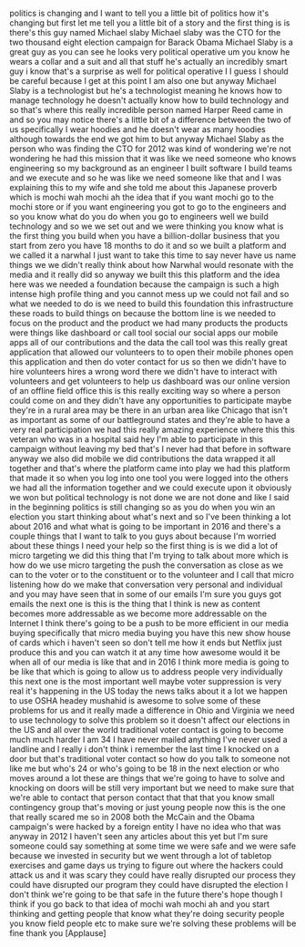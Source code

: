 
politics is changing and I want to tell
you a little bit of politics how it&#39;s
changing but first let me tell you a
little bit of a story and the first
thing is is there&#39;s this guy named
Michael slaby Michael slaby was the CTO
for the two thousand eight election
campaign for Barack Obama Michael Slaby
is a great guy as you can see he looks
very political operative um you know he
wears a collar and a suit and all that
stuff he&#39;s actually an incredibly smart
guy i know that&#39;s a surprise as well for
political operative I I guess I should
be careful because I get at this point I
am also one but anyway Michael Slaby is
a technologist but he&#39;s a technologist
meaning he knows how to manage
technology he doesn&#39;t actually know how
to build technology and so that&#39;s where
this really incredible person named
Harper Reed came in and so you may
notice there&#39;s a little bit of a
difference between the two of us
specifically I wear hoodies and he
doesn&#39;t wear as many hoodies although
towards the end we got him to but anyway
Michael Slaby as the person who was
finding the CTO for 2012 was kind of
wondering we&#39;re not wondering he had
this mission that it was like we need
someone who knows engineering so my
background as an engineer I built
software I build teams and we execute
and so he was like we need someone like
that and I was explaining this to my
wife and she told me about this Japanese
proverb which is mochi wah mochi ah the
idea that if you want mochi go to the
mochi store or if you want engineering
you got to go to the engineers and so
you know what do you do when you go to
engineers well we build technology and
so we we set out and we were thinking
you know what is the first thing you
build when you have a billion-dollar
business that you start from zero you
have 18 months to do it and so we built
a platform and we called it a narwhal I
just want to take this time to say never
have us name things
we we didn&#39;t really think about how
Narwhal would resonate with the media
and it really did so anyway we built
this this platform and the idea here was
we needed a foundation because the
campaign is such a high intense high
profile thing and you cannot mess up we
could not fail and so what we needed to
do is we need to build this foundation
this infrastructure these roads to build
things on because the bottom line is we
needed to focus on the product and the
product we had many products the
products were things like dashboard or
call tool social our social apps our
mobile apps all of our contributions and
the data the call tool was this really
great application that allowed our
volunteers to to open their mobile
phones open this application and then do
voter contact for us so then we didn&#39;t
have to hire volunteers hires a wrong
word there we didn&#39;t have to interact
with volunteers and get volunteers to
help us dashboard was our online version
of an offline field office this is this
really exciting way so where a person
could come on and they didn&#39;t have any
opportunities to participate maybe
they&#39;re in a rural area may be there in
an urban area like Chicago that isn&#39;t as
important as some of our battleground
states and they&#39;re able to have a very
real participation we had this really
amazing experience where this this
veteran who was in a hospital said hey
I&#39;m able to participate in this campaign
without leaving my bed that&#39;s I never
had that before in software anyway we
also did mobile we did contributions the
data wrapped it all together and that&#39;s
where the platform came into play we had
this platform that made it so when you
log into one tool you were logged into
the others we had all the information
together and we could execute upon it
obviously we won but political
technology is not done we are not done
and like I said in the beginning
politics is still changing so as you do
when you win an election you start
thinking about what&#39;s next and so I&#39;ve
been thinking a lot about 2016 and what
what is going to be important in 2016
and there&#39;s a couple things that I want
to talk to you guys about because I&#39;m
worried about these things I need your
help so the first thing is is we did a
lot of micro targeting we did this thing
that I&#39;m
trying to talk about more which is how
do we use micro targeting the push the
conversation as close as we can to the
voter or to the constituent or to the
volunteer and I call that micro
listening how do we make that
conversation very personal and
individual and you may have seen that in
some of our emails I&#39;m sure you guys got
emails the next one is this is the thing
that I think is new as content becomes
more addressable as we become more
addressable on the Internet I think
there&#39;s going to be a push to be more
efficient in our media buying
specifically that micro media buying you
have this new show house of cards which
i haven&#39;t seen so don&#39;t tell me how it
ends but Netflix just produce this and
you can watch it at any time how awesome
would it be when all of our media is
like that and in 2016 I think more media
is going to be like that which is going
to allow us to address people very
individually this next one is the most
important well maybe voter suppression
is very real it&#39;s happening in the US
today the news talks about it a lot we
happen to use OSHA headey mushahid is
awesome to solve some of these problems
for us and it really made a difference
in Ohio and Virginia we need to use
technology to solve this problem so it
doesn&#39;t affect our elections in the US
and all over the world traditional voter
contact is going to become much much
harder I am 34 I have never mailed
anything I&#39;ve never used a landline and
I really i don&#39;t think i remember the
last time I knocked on a door but that&#39;s
traditional voter contact so how do you
talk to someone not like me but who&#39;s 24
or who&#39;s going to be 18 in the next
election or who moves around a lot these
are things that we&#39;re going to have to
solve and knocking on doors will be
still very important but we need to make
sure that we&#39;re able to contact that
person contact that that that you know
small contingency group that&#39;s moving or
just young people now this is the one
that really scared me so in 2008 both
the McCain and the Obama campaign&#39;s were
hacked by a foreign entity I have no
idea who that was anyway in 2012 I
haven&#39;t seen any articles about this yet
but I&#39;m sure someone could say something
at some
time we were safe and we were safe
because we invested in security but we
went through a lot of tabletop exercises
and game days us trying to figure out
where the hackers could attack us and it
was scary they could have really
disrupted our process they could have
disrupted our program they could have
disrupted the election I don&#39;t think
we&#39;re going to be that safe in the
future there&#39;s hope though I think if
you go back to that idea of mochi wah
mochi ah and you start thinking and
getting people that know what they&#39;re
doing security people you know field
people etc to make sure we&#39;re solving
these problems will be fine thank you
[Applause]
